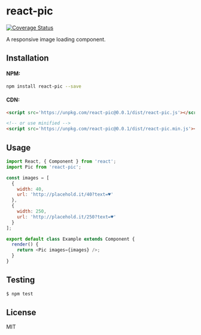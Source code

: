# react-pic

[![Coverage Status](https://coveralls.io/repos/github/benox3/react-pic/badge.svg?branch=master)](https://coveralls.io/github/benox3/react-pic?branch=master)

A responsive image loading component.

## Installation

#### NPM:
```sh
npm install react-pic --save
```

#### CDN:
```html
<script src='https://unpkg.com/react-pic@0.0.1/dist/react-pic.js'></script>

<!-- or use minified -->
<script src='https://unpkg.com/react-pic@0.0.1/dist/react-pic.min.js'></script>
```

## Usage
```javascript
import React, { Component } from 'react';
import Pic from 'react-pic';

const images = [
  {
    width: 40,
    url: 'http://placehold.it/40?text=♥'
  },
  {
    width: 250,
    url: 'http://placehold.it/250?text=♥'
  }
];

export default class Example extends Component {
  render() {
    return <Pic images={images} />;
  }
}
```

## Testing

```sh
$ npm test
```

## License

MIT
